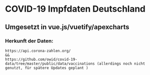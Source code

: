 # COVID-19 Impfdaten Deutschland

## Umgesetzt in vue.js/vuetify/apexcharts

### Herkunft der Daten:
```
https://api.corona-zahlen.org/
&&
https://github.com/owid/covid-19-data/tree/master/public/data/vaccinations (allerdings noch nicht genutzt, für spätere Updates geplant )
```
